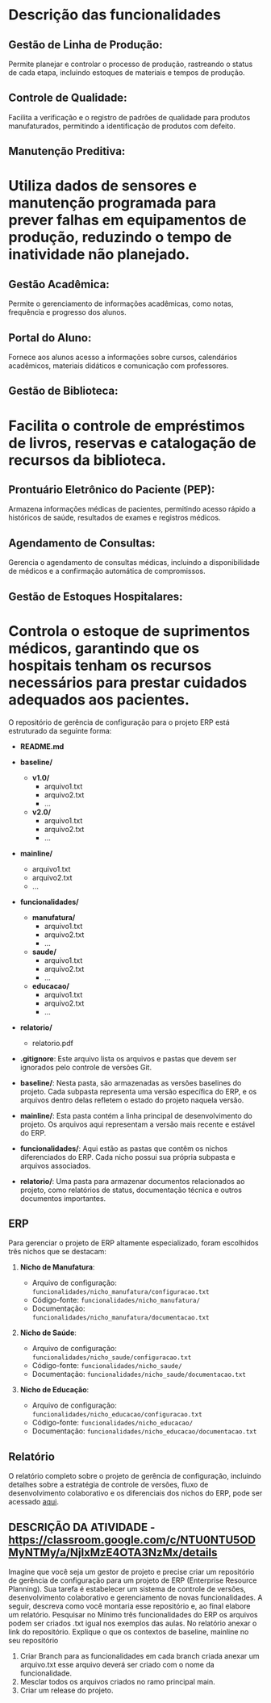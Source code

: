 # Descrição das funcionalidades

## Gestão de Linha de Produção: 
Permite planejar e controlar o processo de produção, rastreando o status de cada etapa, incluindo estoques de materiais e tempos de produção.

## Controle de Qualidade: 
Facilita a verificação e o registro de padrões de qualidade para produtos manufaturados, permitindo a identificação de produtos com defeito.

## Manutenção Preditiva: 
Utiliza dados de sensores e manutenção programada para prever falhas em equipamentos de produção, reduzindo o tempo de inatividade não planejado.
=======
## Gestão Acadêmica: 
Permite o gerenciamento de informações acadêmicas, como notas, frequência e progresso dos alunos.

## Portal do Aluno: 
Fornece aos alunos acesso a informações sobre cursos, calendários acadêmicos, materiais didáticos e comunicação com professores.

## Gestão de Biblioteca: 
Facilita o controle de empréstimos de livros, reservas e catalogação de recursos da biblioteca.
=======
## Prontuário Eletrônico do Paciente (PEP): 
Armazena informações médicas de pacientes, permitindo acesso rápido a históricos de saúde, resultados de exames e registros médicos.

## Agendamento de Consultas: 
Gerencia o agendamento de consultas médicas, incluindo a disponibilidade de médicos e a confirmação automática de compromissos.

## Gestão de Estoques Hospitalares: 
Controla o estoque de suprimentos médicos, garantindo que os hospitais tenham os recursos necessários para prestar cuidados adequados aos pacientes.
=======
O repositório de gerência de configuração para o projeto ERP está estruturado da seguinte forma:


- **README.md**
- **baseline/**
  - **v1.0/**
    - arquivo1.txt
    - arquivo2.txt
    - ...
  - **v2.0/**
    - arquivo1.txt
    - arquivo2.txt
    - ...
- **mainline/**
  - arquivo1.txt
  - arquivo2.txt
  - ...
- **funcionalidades/**
  - **manufatura/**
    - arquivo1.txt
    - arquivo2.txt
    - ...
  - **saude/**
    - arquivo1.txt
    - arquivo2.txt
    - ...
  - **educacao/**
    - arquivo1.txt
    - arquivo2.txt
    - ...
- **relatorio/**
  - relatorio.pdf

- **.gitignore**: Este arquivo lista os arquivos e pastas que devem ser ignorados pelo controle de versões Git.

- **baseline/**: Nesta pasta, são armazenadas as versões baselines do projeto. Cada subpasta representa uma versão específica do ERP, e os arquivos dentro delas refletem o estado do projeto naquela versão.

- **mainline/**: Esta pasta contém a linha principal de desenvolvimento do projeto. Os arquivos aqui representam a versão mais recente e estável do ERP.

- **funcionalidades/**: Aqui estão as pastas que contêm os nichos diferenciados do ERP. Cada nicho possui sua própria subpasta e arquivos associados.

- **relatorio/**: Uma pasta para armazenar documentos relacionados ao projeto, como relatórios de status, documentação técnica e outros documentos importantes.

## ERP

Para gerenciar o projeto de ERP altamente especializado, foram escolhidos três nichos que se destacam:

1. **Nicho de Manufatura**:
   - Arquivo de configuração: `funcionalidades/nicho_manufatura/configuracao.txt`
   - Código-fonte: `funcionalidades/nicho_manufatura/`
   - Documentação: `funcionalidades/nicho_manufatura/documentacao.txt`

2. **Nicho de Saúde**:
   - Arquivo de configuração: `funcionalidades/nicho_saude/configuracao.txt`
   - Código-fonte: `funcionalidades/nicho_saude/`
   - Documentação: `funcionalidades/nicho_saude/documentacao.txt`

3. **Nicho de Educação**:
   - Arquivo de configuração: `funcionalidades/nicho_educacao/configuracao.txt`
   - Código-fonte: `funcionalidades/nicho_educacao/`
   - Documentação: `funcionalidades/nicho_educacao/documentacao.txt`

## Relatório

O relatório completo sobre o projeto de gerência de configuração, incluindo detalhes sobre a estratégia de controle de versões, fluxo de desenvolvimento colaborativo e os diferenciais dos nichos do ERP, pode ser acessado [aqui](./relatorio/relatorio.pdf).


## DESCRIÇÃO DA ATIVIDADE - https://classroom.google.com/c/NTU0NTU5ODMyNTMy/a/NjIxMzE4OTA3NzMx/details

Imagine que você seja um gestor de projeto e precise criar um repositório de gerência de configuração para um projeto de ERP (Enterprise Resource Planning). Sua tarefa é estabelecer um sistema de controle de versões, desenvolvimento colaborativo e gerenciamento de novas funcionalidades. A seguir, descreva como você montaria esse repositório e, ao final elabore um relatório. Pesquisar no Mínimo três funcionalidades do ERP os arquivos podem ser criados .txt igual nos exemplos das aulas. No relatório anexar o link do repositório.
Explique o que os contextos de baseline, mainline no seu repositório

1. Criar Branch para as funcionalidades em cada branch criada anexar um arquivo.txt esse arquivo deverá ser criado com o nome da funcionalidade.
2. Mesclar todos os arquivos criados no ramo principal main.
3. Criar um release do projeto.
